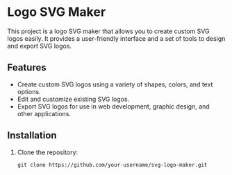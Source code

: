 # Logo SVG Maker

This project is a logo SVG maker that allows you to create custom SVG logos easily. It provides a user-friendly interface and a set of tools to design and export SVG logos.

## Features

- Create custom SVG logos using a variety of shapes, colors, and text options.
- Edit and customize existing SVG logos.
- Export SVG logos for use in web development, graphic design, and other applications.

## Installation

1. Clone the repository:

   ```shell
   git clone https://github.com/your-username/svg-logo-maker.git
   ```
